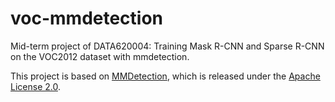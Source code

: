 # voc-mmdetection
Mid-term project of DATA620004: Training Mask R-CNN and Sparse R-CNN on the VOC2012 dataset with mmdetection.

This project is based on [MMDetection](https://github.com/open-mmlab/mmdetection), 
which is released under the [Apache License 2.0](LICENSE).
